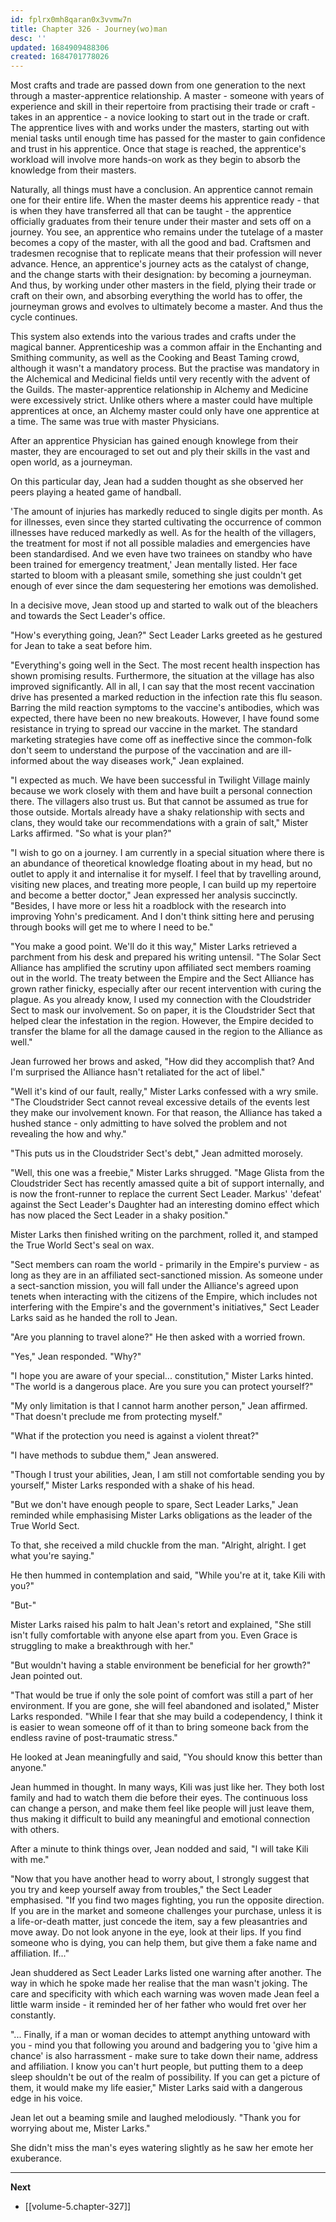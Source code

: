```yaml
---
id: fplrx0mh8qaran0x3vvmw7n
title: Chapter 326 - Journey(wo)man
desc: ''
updated: 1684909488306
created: 1684701778026
---
```


Most crafts and trade are passed down from one generation to the next through a master-apprentice relationship. A master - someone with years of experience and skill in their repertoire from practising their trade or craft - takes in an apprentice - a novice looking to start out in the trade or craft. The apprentice lives with and works under the masters, starting out with menial tasks until enough time has passed for the master to gain confidence and trust in his apprentice. Once that stage is reached, the apprentice's workload will involve more hands-on work as they begin to absorb the knowledge from their masters.

Naturally, all things must have a conclusion. An apprentice cannot remain one for their entire life. When the master deems his apprentice ready - that is when they have transferred all that can be taught - the apprentice officially graduates from their tenure under their master and sets off on a journey. You see, an apprentice who remains under the tutelage of a master becomes a copy of the master, with all the good and bad. Craftsmen and tradesmen recognise that to replicate means that their profession will never advance. Hence, an apprentice's journey acts as the catalyst of change, and the change starts with their designation: by becoming a journeyman. And thus, by working under other masters in the field, plying their trade or craft on their own, and absorbing everything the world has to offer, the journeyman grows and evolves to ultimately become a master. And thus the cycle continues.

This system also extends into the various trades and crafts under the magical banner. Apprenticeship was a common affair in the Enchanting and Smithing community, as well as the Cooking and Beast Taming crowd, although it wasn't a mandatory process. But the practise was mandatory in the Alchemical and Medicinal fields until very recently with the advent of the Guilds. The master-apprentice relationship in Alchemy and Medicine were excessively strict. Unlike others where a master could have multiple apprentices at once, an Alchemy master could only have one apprentice at a time. The same was true with master Physicians.

After an apprentice Physician has gained enough knowlege from their master, they are encouraged to set out and ply their skills in the vast and open world, as a journeyman.

On this particular day, Jean had a sudden thought as she observed her peers playing a heated game of handball.

'The amount of injuries has markedly reduced to single digits per month. As for illnesses, even since they started cultivating the occurrence of common illnesses have reduced markedly as well. As for the health of the villagers, the treatment for most if not all possible maladies and emergencies have been standardised. And we even have two trainees on standby who have been trained for emergency treatment,' Jean mentally listed. Her face started to bloom with a pleasant smile, something she just couldn't get enough of ever since the dam sequestering her emotions was demolished.

In a decisive move, Jean stood up and started to walk out of the bleachers and towards the Sect Leader's office.

"How's everything going, Jean?" Sect Leader Larks greeted as he gestured for Jean to take a seat before him.

"Everything's going well in the Sect. The most recent health inspection has shown promising results. Furthermore, the situation at the village has also improved significantly. All in all, I can say that the most recent vaccination drive has presented a marked reduction in the infection rate this flu season. Barring the mild reaction symptoms to the vaccine's antibodies, which was expected, there have been no new breakouts. However, I have found some resistance in trying to spread our vaccine in the market. The standard marketing strategies have come off as ineffective since the common-folk don't seem to understand the purpose of the vaccination and are ill-informed about the way diseases work," Jean explained.

"I expected as much. We have been successful in Twilight Village mainly because we work closely with them and have built a personal connection there. The villagers also trust us. But that cannot be assumed as true for those outside. Mortals already have a shaky relationship with sects and clans, they would take our recommendations with a grain of salt," Mister Larks affirmed. "So what is your plan?"

"I wish to go on a journey. I am currently in a special situation where there is an abundance of theoretical knowledge floating about in my head, but no outlet to apply it and internalise it for myself. I feel that by travelling around, visiting new places, and treating more people, I can build up my repertoire and become a better doctor," Jean expressed her analysis succinctly. "Besides, I have more or less hit a roadblock with the research into improving Yohn's predicament. And I don't think sitting here and perusing through books will get me to where I need to be."

"You make a good point. We'll do it this way," Mister Larks retrieved a parchment from his desk and prepared his writing untensil. "The Solar Sect Alliance has amplified the scrutiny upon affiliated sect members roaming out in the world. The treaty between the Empire and the Sect Alliance has grown rather finicky, especially after our recent intervention with curing the plague. As you already know, I used my connection with the Cloudstrider Sect to mask our involvement. So on paper, it is the Cloudstrider Sect that helped clear the infestation in the region. However, the Empire decided to transfer the blame for all the damage caused in the region to the Alliance as well."

Jean furrowed her brows and asked, "How did they accomplish that? And I'm surprised the Alliance hasn't retaliated for the act of libel."

"Well it's kind of our fault, really," Mister Larks confessed with a wry smile. "The Cloudstrider Sect cannot reveal excessive details of the events lest they make our involvement known. For that reason, the Alliance has taked a hushed stance - only admitting to have solved the problem and not revealing the how and why."

"This puts us in the Cloudstrider Sect's debt," Jean admitted morosely.

"Well, this one was a freebie," Mister Larks shrugged. "Mage Glista from the Cloudstrider Sect has recently amassed quite a bit of support internally, and is now the front-runner to replace the current Sect Leader. Markus' 'defeat' against the Sect Leader's Daughter had an interesting domino effect which has now placed the Sect Leader in a shaky position."

Mister Larks then finished writing on the parchment, rolled it, and stamped the True World Sect's seal on wax.

"Sect members can roam the world - primarily in the Empire's purview - as long as they are in an affiliated sect-sanctioned mission. As someone under a sect-sanction mission, you will fall under the Alliance's agreed upon tenets when interacting with the citizens of the Empire, which includes not interfering with the Empire's and the government's initiatives," Sect Leader Larks said as he handed the roll to Jean.

"Are you planning to travel alone?" He then asked with a worried frown.

"Yes," Jean responded. "Why?"

"I hope you are aware of your special... constitution," Mister Larks hinted. "The world is a dangerous place. Are you sure you can protect yourself?"

"My only limitation is that I cannot harm another person," Jean affirmed. "That doesn't preclude me from protecting myself."

"What if the protection you need is against a violent threat?"

"I have methods to subdue them," Jean answered.

"Though I trust your abilities, Jean, I am still not comfortable sending you by yourself," Mister Larks responded with a shake of his head.

"But we don't have enough people to spare, Sect Leader Larks," Jean reminded while emphasising Mister Larks obligations as the leader of the True World Sect.

To that, she received a mild chuckle from the man. "Alright, alright. I get what you're saying."

He then hummed in contemplation and said, "While you're at it, take Kili with you?"

"But-"

Mister Larks raised his palm to halt Jean's retort and explained, "She still isn't fully comfortable with anyone else apart from you. Even Grace is struggling to make a breakthrough with her."

"But wouldn't having a stable environment be beneficial for her growth?" Jean pointed out.

"That would be true if only the sole point of comfort was still a part of her environment. If you are gone, she will feel abandoned and isolated," Mister Larks responded. "While I fear that she may build a codependency, I think it is easier to wean someone off of it than to bring someone back from the endless ravine of post-traumatic stress."

He looked at Jean meaningfully and said, "You should know this better than anyone."

Jean hummed in thought. In many ways, Kili was just like her. They both lost family and had to watch them die before their eyes. The continuous loss can change a person, and make them feel like people will just leave them, thus making it difficult to build any meaningful and emotional connection with others.

After a minute to think things over, Jean nodded and said, "I will take Kili with me."

"Now that you have another head to worry about, I strongly suggest that you try and keep yourself away from troubles," the Sect Leader emphasised. "If you find two mages fighting, you run the opposite direction. If you are in the market and someone challenges your purchase, unless it is a life-or-death matter, just concede the item, say a few pleasantries and move away. Do not look anyone in the eye, look at their lips. If you find someone who is dying, you can help them, but give them a fake name and affiliation. If..."

Jean shuddered as Sect Leader Larks listed one warning after another. The way in which he spoke made her realise that the man wasn't joking. The care and specificity with which each warning was woven made Jean feel a little warm inside - it reminded her of her father who would fret over her constantly.

"... Finally, if a man or woman decides to attempt anything untoward with you - mind you that following you around and badgering you to 'give him a chance' is also harrassment - make sure to take down their name, address and affiliation. I know you can't hurt people, but putting them to a deep sleep shouldn't be out of the realm of possibility. If you can get a picture of them, it would make my life easier," Mister Larks said with a dangerous edge in his voice.

Jean let out a beaming smile and laughed melodiously. "Thank you for worrying about me, Mister Larks."

She didn't miss the man's eyes watering slightly as he saw her emote her exuberance.

____

**Next**
* [[volume-5.chapter-327]]
